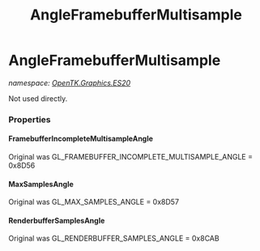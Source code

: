 ﻿---
title: AngleFramebufferMultisample
---

# AngleFramebufferMultisample
_namespace: [OpenTK.Graphics.ES20](N-OpenTK.Graphics.ES20.html)_

Not used directly.



### Properties

#### FramebufferIncompleteMultisampleAngle
Original was GL_FRAMEBUFFER_INCOMPLETE_MULTISAMPLE_ANGLE = 0x8D56
#### MaxSamplesAngle
Original was GL_MAX_SAMPLES_ANGLE = 0x8D57
#### RenderbufferSamplesAngle
Original was GL_RENDERBUFFER_SAMPLES_ANGLE = 0x8CAB

